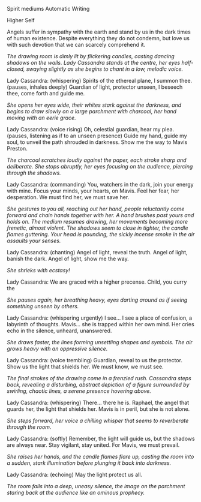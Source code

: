 
Spirit mediums
Automatic Writing

Higher Self

Angels suffer in sympathy with the earth and stand by us in the dark times of human existence. Despite everything they do not condemn, but love us with such devotion that we can scarcely comprehend it.



_The drawing room is dimly lit by flickering candles, casting dancing shadows on the walls. Lady Cassandra stands at the centre, her eyes half-closed, swaying slightly as she begins to chant in a low, melodic voice._



Lady Cassandra: (whispering) Spirits of the ethereal plane, I summon thee. (pauses, inhales deeply) Guardian of light, protector unseen, I beseech thee, come forth and guide me.

_She opens her eyes wide, their whites stark against the darkness, and begins to draw slowly on a large parchment with charcoal, her hand moving with an eerie grace._

Lady Cassandra: (voice rising) Oh, celestial guardian, hear my plea. (pauses, listening as if to an unseen presence) Guide my hand, guide my soul, to unveil the path shrouded in darkness. Show me the way to Mavis Preston.

_The charcoal scratches loudly against the paper, each stroke sharp and deliberate. She stops abruptly, her eyes focusing on the audience, piercing through the shadows._

Lady Cassandra: (commanding) You, watchers in the dark, join your energy with mine. Focus your minds, your hearts, on Mavis. Feel her fear, her desperation. We must find her, we must save her.

_She gestures to you all, reaching out her hand, people reluctantly come forward and chain hands together with her. A hand brushes past yours and holds on. The medium resumes drawing, her movements becoming more frenetic, almost violent. The shadows seem to close in tighter, the candle flames guttering. Your head is pounding, the sickly incense smoke in the air assaults your senses._

Lady Cassandra: (chanting) Angel of light, reveal the truth. Angel of light, banish the dark. Angel of light, show me the way.

_She shrieks with ecstasy!_

Lady Cassandra: We are graced with a higher precense. Child, you curry the 

_She pauses again, her breathing heavy, eyes darting around as if seeing something unseen by others._

Lady Cassandra: (whispering urgently) I see... I see a place of confusion, a labyrinth of thoughts. Mavis... she is trapped within her own mind. Her cries echo in the silence, unheard, unanswered.

_She draws faster, the lines forming unsettling shapes and symbols. The air grows heavy with an oppressive silence._

Lady Cassandra: (voice trembling) Guardian, reveal to us the protector. Show us the light that shields her. We must know, we must see.

_The final strokes of the drawing come in a frenzied rush. Cassandra steps back, revealing a disturbing, abstract depiction of a figure surrounded by swirling, chaotic lines, a serene presence hovering above._

Lady Cassandra: (whispering) There... there he is. Raphael, the angel that guards her, the light that shields her. Mavis is in peril, but she is not alone.

_She steps forward, her voice a chilling whisper that seems to reverberate through the room._

Lady Cassandra: (softly) Remember, the light will guide us, but the shadows are always near. Stay vigilant, stay united. For Mavis, we must prevail.

_She raises her hands, and the candle flames flare up, casting the room into a sudden, stark illumination before plunging it back into darkness._

Lady Cassandra: (echoing) May the light protect us all.

_The room falls into a deep, uneasy silence, the image on the parchment staring back at the audience like an ominous prophecy._
